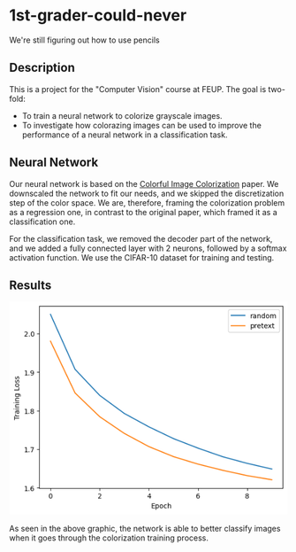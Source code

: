 # 1st-grader-could-never

We're still figuring out how to use pencils

## Description

This is a project for the "Computer Vision" course at FEUP. The goal is two-fold:

- To train a neural network to colorize grayscale images.
- To investigate how colorazing images can be used to improve the performance of a neural network in a classification task.

## Neural Network

Our neural network is based on the [Colorful Image Colorization](https://arxiv.org/abs/1603.08511) paper. We downscaled the network to fit our needs, and we skipped the discretization step of the color space. We are, therefore, framing the colorization problem as a regression one, in contrast to the original paper, which framed it as a classification one.

For the classification task, we removed the decoder part of the network, and we added a fully connected layer with 2 neurons, followed by a softmax activation function. We use the CIFAR-10 dataset for training and testing.

## Results

![Results graphic](baseline/loss_comparison_unfrozen_encoder.png)

As seen in the above graphic, the network is able to better classify images when it goes through the colorization training process.
